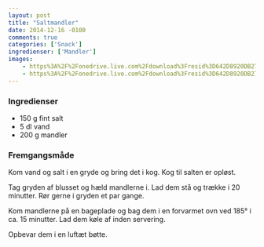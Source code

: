 ```yaml
---
layout: post
title: "Saltmandler"
date: 2014-12-16 -0100
comments: true
categories: ['Snack']
ingredienser: ['Mandler']
images:
    - https%3A%2F%2Fonedrive.live.com%2Fdownload%3Fresid%3D642D8920DB2784EE!167221
    - https%3A%2F%2Fonedrive.live.com%2Fdownload%3Fresid%3D642D8920DB2784EE!167220
---
```

### Ingredienser
-   150 g fint salt
-   5 dl vand
-   200 g mandler

### Fremgangsmåde
Kom vand og salt i en gryde og bring det i kog. Kog til salten er opløst.

Tag gryden af blusset og hæld mandlerne i. Lad dem stå og trække i 20 minutter. Rør gerne i gryden et par gange.

Kom mandlerne på en bageplade og bag dem i en forvarmet ovn ved 185&deg; i ca. 15 minutter. Lad dem køle af inden servering.

Opbevar dem i en luftæt bøtte.